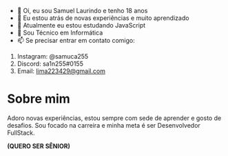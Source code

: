 - 👋 Oi, eu sou Samuel Laurindo e tenho 18 anos
- 👀 Eu estou atrás de novas experiências e muito aprendizado
- 🌱 Atualmente eu estou estudando JavaScript
- 💞️ Sou Técnico em Informática 
- 📫 Se precisar entrar em contato comigo:
1. Instagram: @samuca255
2. Discord: sa1n255#0155
3. Email: lima223429@gmail.com

# Sobre mim
Adoro novas experiências, estou sempre com sede de aprender e gosto de desafios. Sou focado na carreira e minha meta é ser Desenvolvedor FullStack. 

**(QUERO SER SÊNIOR)**
<!---
sa1n255/sa1n255 is a ✨ special ✨ repository because its `README.md` (this file) appears on your GitHub profile.
You can click the Preview link to take a look at your changes.
--->
